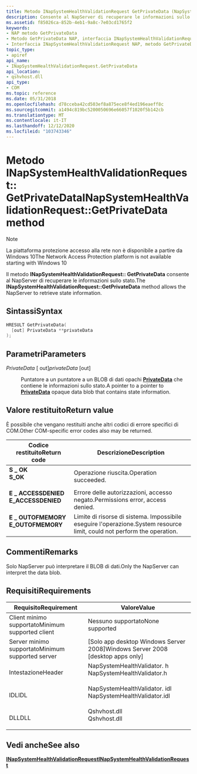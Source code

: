 ```yaml
---
title: Metodo INapSystemHealthValidationRequest GetPrivateData (NapSystemHealthValidator. h)
description: Consente al NapServer di recuperare le informazioni sullo stato.
ms.assetid: f85026ca-852b-4eb1-9a8c-7e03cd1765f2
keywords:
- NAP metodo GetPrivateData
- Metodo GetPrivateData NAP, interfaccia INapSystemHealthValidationRequest
- Interfaccia INapSystemHealthValidationRequest NAP, metodo GetPrivateData
topic_type:
- apiref
api_name:
- INapSystemHealthValidationRequest.GetPrivateData
api_location:
- qshvhost.dll
api_type:
- COM
ms.topic: reference
ms.date: 05/31/2018
ms.openlocfilehash: d78cceba42cd503ef8a875ece8f4ed196eaeff8c
ms.sourcegitcommit: a1494c819bc5200050696e66057f1020f5b142cb
ms.translationtype: MT
ms.contentlocale: it-IT
ms.lasthandoff: 12/12/2020
ms.locfileid: "103743346"
---
```

# <a name="inapsystemhealthvalidationrequestgetprivatedata-method"></a><span data-ttu-id="a789b-106">Metodo INapSystemHealthValidationRequest:: GetPrivateData</span><span class="sxs-lookup"><span data-stu-id="a789b-106">INapSystemHealthValidationRequest::GetPrivateData method</span></span>

> [!Note]  
> <span data-ttu-id="a789b-107">La piattaforma protezione accesso alla rete non è disponibile a partire da Windows 10</span><span class="sxs-lookup"><span data-stu-id="a789b-107">The Network Access Protection platform is not available starting with Windows 10</span></span>

 

<span data-ttu-id="a789b-108">Il metodo **INapSystemHealthValidationRequest:: GetPrivateData** consente al NapServer di recuperare le informazioni sullo stato.</span><span class="sxs-lookup"><span data-stu-id="a789b-108">The **INapSystemHealthValidationRequest::GetPrivateData** method allows the NapServer to retrieve state information.</span></span>

## <a name="syntax"></a><span data-ttu-id="a789b-109">Sintassi</span><span class="sxs-lookup"><span data-stu-id="a789b-109">Syntax</span></span>


```C++
HRESULT GetPrivateData(
  [out] PrivateData **privateData
);
```



## <a name="parameters"></a><span data-ttu-id="a789b-110">Parametri</span><span class="sxs-lookup"><span data-stu-id="a789b-110">Parameters</span></span>

<dl> <dt>

<span data-ttu-id="a789b-111">*PrivateData* \[ out\]</span><span class="sxs-lookup"><span data-stu-id="a789b-111">*privateData* \[out\]</span></span>
</dt> <dd>

<span data-ttu-id="a789b-112">Puntatore a un puntatore a un BLOB di dati opachi [**PrivateData**](/windows/win32/api/naptypes/ns-naptypes-privatedata) che contiene le informazioni sullo stato.</span><span class="sxs-lookup"><span data-stu-id="a789b-112">A pointer to a pointer to [**PrivateData**](/windows/win32/api/naptypes/ns-naptypes-privatedata) opaque data blob that contains state information.</span></span>

</dd> </dl>

## <a name="return-value"></a><span data-ttu-id="a789b-113">Valore restituito</span><span class="sxs-lookup"><span data-stu-id="a789b-113">Return value</span></span>

<span data-ttu-id="a789b-114">È possibile che vengano restituiti anche altri codici di errore specifici di COM.</span><span class="sxs-lookup"><span data-stu-id="a789b-114">Other COM-specific error codes also may be returned.</span></span>



| <span data-ttu-id="a789b-115">Codice restituito</span><span class="sxs-lookup"><span data-stu-id="a789b-115">Return code</span></span>                                                                                     | <span data-ttu-id="a789b-116">Descrizione</span><span class="sxs-lookup"><span data-stu-id="a789b-116">Description</span></span>                                                        |
|-------------------------------------------------------------------------------------------------|--------------------------------------------------------------------|
| <dl> <span data-ttu-id="a789b-117"><dt>**S \_ OK**</dt></span><span class="sxs-lookup"><span data-stu-id="a789b-117"><dt>**S\_OK** </dt></span></span> </dl>           | <span data-ttu-id="a789b-118">Operazione riuscita.</span><span class="sxs-lookup"><span data-stu-id="a789b-118">Operation succeeded.</span></span><br/>                                    |
| <dl> <span data-ttu-id="a789b-119"><dt>**E \_ ACCESSDENIED**</dt></span><span class="sxs-lookup"><span data-stu-id="a789b-119"><dt>**E\_ACCESSDENIED** </dt></span></span> </dl> | <span data-ttu-id="a789b-120">Errore delle autorizzazioni, accesso negato.</span><span class="sxs-lookup"><span data-stu-id="a789b-120">Permissions error, access denied.</span></span><br/>                       |
| <dl> <span data-ttu-id="a789b-121"><dt>**E \_ OUTOFMEMORY**</dt></span><span class="sxs-lookup"><span data-stu-id="a789b-121"><dt>**E\_OUTOFMEMORY** </dt></span></span> </dl>  | <span data-ttu-id="a789b-122">Limite di risorse di sistema. Impossibile eseguire l'operazione.</span><span class="sxs-lookup"><span data-stu-id="a789b-122">System resource limit, could not perform the operation.</span></span><br/> |



 

## <a name="remarks"></a><span data-ttu-id="a789b-123">Commenti</span><span class="sxs-lookup"><span data-stu-id="a789b-123">Remarks</span></span>

<span data-ttu-id="a789b-124">Solo NapServer può interpretare il BLOB di dati.</span><span class="sxs-lookup"><span data-stu-id="a789b-124">Only the NapServer can interpret the data blob.</span></span>

## <a name="requirements"></a><span data-ttu-id="a789b-125">Requisiti</span><span class="sxs-lookup"><span data-stu-id="a789b-125">Requirements</span></span>



| <span data-ttu-id="a789b-126">Requisito</span><span class="sxs-lookup"><span data-stu-id="a789b-126">Requirement</span></span> | <span data-ttu-id="a789b-127">Valore</span><span class="sxs-lookup"><span data-stu-id="a789b-127">Value</span></span> |
|-------------------------------------|---------------------------------------------------------------------------------------------------------|
| <span data-ttu-id="a789b-128">Client minimo supportato</span><span class="sxs-lookup"><span data-stu-id="a789b-128">Minimum supported client</span></span><br/> | <span data-ttu-id="a789b-129">Nessuno supportato</span><span class="sxs-lookup"><span data-stu-id="a789b-129">None supported</span></span><br/>                                                                               |
| <span data-ttu-id="a789b-130">Server minimo supportato</span><span class="sxs-lookup"><span data-stu-id="a789b-130">Minimum supported server</span></span><br/> | <span data-ttu-id="a789b-131">\[Solo app desktop Windows Server 2008\]</span><span class="sxs-lookup"><span data-stu-id="a789b-131">Windows Server 2008 \[desktop apps only\]</span></span><br/>                                                    |
| <span data-ttu-id="a789b-132">Intestazione</span><span class="sxs-lookup"><span data-stu-id="a789b-132">Header</span></span><br/>                   | <dl> <span data-ttu-id="a789b-133"><dt>NapSystemHealthValidator. h</dt></span><span class="sxs-lookup"><span data-stu-id="a789b-133"><dt>NapSystemHealthValidator.h</dt></span></span> </dl>   |
| <span data-ttu-id="a789b-134">IDL</span><span class="sxs-lookup"><span data-stu-id="a789b-134">IDL</span></span><br/>                      | <dl> <span data-ttu-id="a789b-135"><dt>NapSystemHealthValidator. idl</dt></span><span class="sxs-lookup"><span data-stu-id="a789b-135"><dt>NapSystemHealthValidator.idl</dt></span></span> </dl> |
| <span data-ttu-id="a789b-136">DLL</span><span class="sxs-lookup"><span data-stu-id="a789b-136">DLL</span></span><br/>                      | <dl> <span data-ttu-id="a789b-137"><dt>Qshvhost.dll</dt></span><span class="sxs-lookup"><span data-stu-id="a789b-137"><dt>Qshvhost.dll</dt></span></span> </dl>                 |



## <a name="see-also"></a><span data-ttu-id="a789b-138">Vedi anche</span><span class="sxs-lookup"><span data-stu-id="a789b-138">See also</span></span>

<dl> <dt>

[<span data-ttu-id="a789b-139">**INapSystemHealthValidationRequest**</span><span class="sxs-lookup"><span data-stu-id="a789b-139">**INapSystemHealthValidationRequest**</span></span>](inapsystemhealthvalidationrequest.md)
</dt> </dl>

 

 





